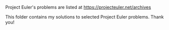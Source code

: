 Project Euler's problems are listed at https://projecteuler.net/archives

This folder contains my solutions to selected Project Euler problems.  Thank you!
